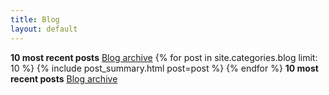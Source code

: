 ```yaml
---
title: Blog
layout: default
---
```


<div class="container">
    <strong>10 most recent posts</strong>
    <a href="/blog/archive">Blog archive</a>
    {% for post in site.categories.blog limit: 10 %}
        {% include post_summary.html post=post %}
    {% endfor %}
    <strong>10 most recent posts</strong>
    <a href="/blog/archive">Blog archive</a>
</div>
